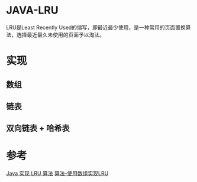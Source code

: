 # JAVA-LRU
LRU是Least Recently Used的缩写，即最近最少使用，是一种常用的页面置换算法，选择最近最久未使用的页面予以淘汰。


# 实现
## 数组

## 链表
## 双向链表 + 哈希表

# 参考
[Java 实现 LRU 算法](https://blog.csdn.net/WWK0905/article/details/123975362)
[算法-使用数组实现LRU](https://segmentfault.com/a/1190000021329931)